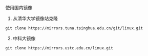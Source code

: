 使用国内镜像
1. 从清华大学镜像站克隆
```shell
git clone https://mirrors.tuna.tsinghua.edu.cn/git/linux.git
```
2. 中科大镜像
```shell
git clone https://mirrors.ustc.edu.cn/linux.git
```